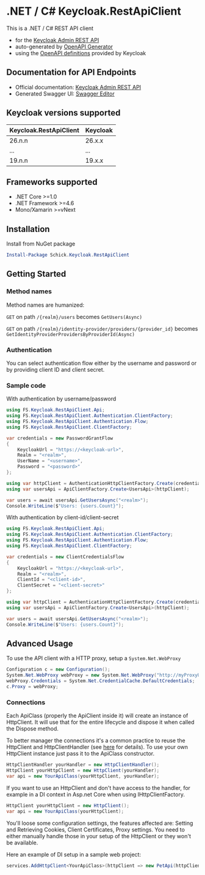 # .NET / C# Keycloak.RestApiClient
This is a .NET / C# REST API client

* for the [Keycloak Admin REST API](https://www.keycloak.org/docs-api/latest/rest-api/index.html)
* auto-generated by [OpenAPI Generator](https://openapi-generator.tech)
* using the [OpenAPI definitions](https://www.keycloak.org/docs-api/latest/rest-api/openapi.json) provided by Keycloak

## Documentation for API Endpoints

* Official documentation: [Keycloak Admin REST API](https://www.keycloak.org/docs-api/latest/rest-api/index.html)
* Generated Swagger UI: [Swagger Editor](https://editor.swagger.io/?url=https://www.keycloak.org/docs-api/latest/rest-api/openapi.json)

## Keycloak versions supported

| Keycloak.RestApiClient | Keycloak |
| ---------------------- | -------- |
| 26.n.n                 | 26.x.x   |
| ...                    | ...      |
| 19.n.n                 | 19.x.x   |

## Frameworks supported

- .NET Core >=1.0
- .NET Framework >=4.6
- Mono/Xamarin >=vNext

## Installation
Install from NuGet package
```powershell
Install-Package Schick.Keycloak.RestApiClient
```

## Getting Started

### Method names

Method names are humanized:

`GET` on path `/{realm}/users` becomes `GetUsers(Async)`

`GET` on path `/{realm}/identity-provider/providers/{provider_id}` becomes `GetIdentityProviderProvidersByProviderId(Async)`

### Authentication

You can select authentication flow either by the username and password or by providing client ID and client secret.

### Sample code

With authentication by username/password

```csharp
using FS.Keycloak.RestApiClient.Api;
using FS.Keycloak.RestApiClient.Authentication.ClientFactory;
using FS.Keycloak.RestApiClient.Authentication.Flow;
using FS.Keycloak.RestApiClient.ClientFactory;

var credentials = new PasswordGrantFlow
{
    KeycloakUrl = "https://<keycloak-url>",
    Realm = "<realm>",
    UserName = "<username>",
    Password = "<password>"
};

using var httpClient = AuthenticationHttpClientFactory.Create(credentials);
using var usersApi = ApiClientFactory.Create<UsersApi>(httpClient);

var users = await usersApi.GetUsersAsync("<realm>");
Console.WriteLine($"Users: {users.Count}");
```

With authentication by client-id/client-secret

```csharp
using FS.Keycloak.RestApiClient.Api;
using FS.Keycloak.RestApiClient.Authentication.ClientFactory;
using FS.Keycloak.RestApiClient.Authentication.Flow;
using FS.Keycloak.RestApiClient.ClientFactory;

var credentials = new ClientCredentialsFlow
{
    KeycloakUrl = "https://<keycloak-url>",
    Realm = "<realm>",
    ClientId = "<client-id>",
    ClientSecret = "<client-secret>"
};

using var httpClient = AuthenticationHttpClientFactory.Create(credentials);
using var usersApi = ApiClientFactory.Create<UsersApi>(httpClient);

var users = await usersApi.GetUsersAsync("<realm>");
Console.WriteLine($"Users: {users.Count}");
```

## Advanced Usage
To use the API client with a HTTP proxy, setup a `System.Net.WebProxy`
```csharp
Configuration c = new Configuration();
System.Net.WebProxy webProxy = new System.Net.WebProxy("http://myProxyUrl:80/");
webProxy.Credentials = System.Net.CredentialCache.DefaultCredentials;
c.Proxy = webProxy;
```

### Connections
Each ApiClass (properly the ApiClient inside it) will create an instance of HttpClient. It will use that for the entire lifecycle and dispose it when called the Dispose method.

To better manager the connections it's a common practice to reuse the HttpClient and HttpClientHandler (see [here](https://docs.microsoft.com/en-us/dotnet/architecture/microservices/implement-resilient-applications/use-httpclientfactory-to-implement-resilient-http-requests#issues-with-the-original-httpclient-class-available-in-net) for details). To use your own HttpClient instance just pass it to the ApiClass constructor.

```csharp
HttpClientHandler yourHandler = new HttpClientHandler();
HttpClient yourHttpClient = new HttpClient(yourHandler);
var api = new YourApiClass(yourHttpClient, yourHandler);
```

If you want to use an HttpClient and don't have access to the handler, for example in a DI context in Asp.net Core when using IHttpClientFactory.

```csharp
HttpClient yourHttpClient = new HttpClient();
var api = new YourApiClass(yourHttpClient);
```
You'll loose some configuration settings, the features affected are: Setting and Retrieving Cookies, Client Certificates, Proxy settings. You need to either manually handle those in your setup of the HttpClient or they won't be available.

Here an example of DI setup in a sample web project:

```csharp
services.AddHttpClient<YourApiClass>(httpClient => new PetApi(httpClient));
```
